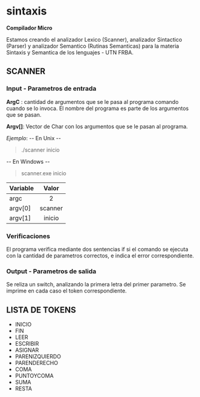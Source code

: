 # sintaxis
**Compilador Micro**

Estamos creando el analizador Lexico (Scanner), analizador Sintactico (Parser) y analizador Semantico (Rutinas Semanticas) para la materia Sintaxis y Semantica
de los lenguajes - UTN FRBA.

##  SCANNER 
### Input - Parametros de entrada 

**ArgC** : cantidad de argumentos que se le pasa al programa comando cuando se lo invoca. El nombre del programa es parte de los argumentos que se pasan.

**Argv[]**: Vector de Char con los argumentos que se le pasan al programa.

*Ejemplo*:
-- En Unix -- 

> ./scanner inicio

-- En Windows --

> scanner.exe inicio

| Variable      | Valor         | 
| ------------- |:-------------:| 
| argc          | 2             | 
| argv[0]       | scanner       |
| argv[1]       | inicio        |


### Verificaciones

El programa verifica mediante dos sentencias if si el comando se ejecuta con la cantidad de parametros correctos, e indica el error correspondiente.

### Output - Parametros de salida

Se reliza un switch, analizando la primera letra del primer parametro. Se imprime en cada caso el token correspondiente.

## LISTA DE TOKENS

+ INICIO
+ FIN
+ LEER
+ ESCRIBIR
+ ASIGNAR
+ PARENIZQUIERDO
+ PARENDERECHO
+ COMA
+ PUNTOYCOMA
+ SUMA
+ RESTA
